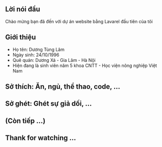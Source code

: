 <!-- <p align="center"><img src="https://laravel.com/assets/img/components/logo-laravel.svg"></p>

<p align="center">
<a href="https://travis-ci.org/laravel/framework"><img src="https://travis-ci.org/laravel/framework.svg" alt="Build Status"></a>
<a href="https://packagist.org/packages/laravel/framework"><img src="https://poser.pugx.org/laravel/framework/d/total.svg" alt="Total Downloads"></a>
<a href="https://packagist.org/packages/laravel/framework"><img src="https://poser.pugx.org/laravel/framework/v/stable.svg" alt="Latest Stable Version"></a>
<a href="https://packagist.org/packages/laravel/framework"><img src="https://poser.pugx.org/laravel/framework/license.svg" alt="License"></a>
</p> -->

## Lời nói đầu

Chào mừng bạn đã đến với dự án website bằng Lavarel đầu tiên của tôi

## Giới thiệu

- Họ tên: Dương Tùng Lâm
- Ngày sinh: 24/10/1996
- Quê quán: Dương Xá - Gia Lâm - Hà Nội
- Hiện đang là sinh viên năm 5 khoa CNTT - Học viện nông nghiệp Việt Nam

## Sở thích: Ăn, ngủ, thể thao, code, ...

## Sở ghét: Ghét sự giả dối, ...

## (Còn tiếp ...)

## Thank for watching ...
